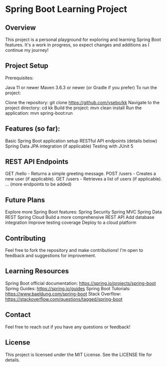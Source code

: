 
# Spring Boot Learning Project

## Overview

This project is a personal playground for exploring and learning Spring Boot features. It's a work in progress, so expect changes and additions as I continue my journey!

## Project Setup

Prerequisites:

Java 11 or newer
Maven 3.6.3 or newer (or Gradle if you prefer)
To run the project:

Clone the repository: git clone https://github.com/ysebo/kk
Navigate to the project directory: cd kk
Build the project: mvn clean install
Run the application: mvn spring-boot:run
## Features (so far):

Basic Spring Boot application setup
RESTful API endpoints (details below)
Spring Data JPA integration (if applicable)
Testing with JUnit 5
## REST API Endpoints

GET /hello - Returns a simple greeting message.
POST /users - Creates a new user (if applicable).
GET /users - Retrieves a list of users (if applicable).
... (more endpoints to be added)
## Future Plans

Explore more Spring Boot features:
Spring Security
Spring MVC
Spring Data REST
Spring Cloud
Build a more comprehensive REST API
Add database integration
Improve testing coverage
Deploy to a cloud platform
## Contributing

Feel free to fork the repository and make contributions! I'm open to feedback and suggestions for improvement.

## Learning Resources

Spring Boot official documentation: https://spring.io/projects/spring-boot
Spring Guides: https://spring.io/guides
Spring Boot Tutorials: https://www.baeldung.com/spring-boot
Stack Overflow: https://stackoverflow.com/questions/tagged/spring-boot
## Contact

Feel free to reach out if you have any questions or feedback!

## License

This project is licensed under the MIT License. See the LICENSE file for details.
